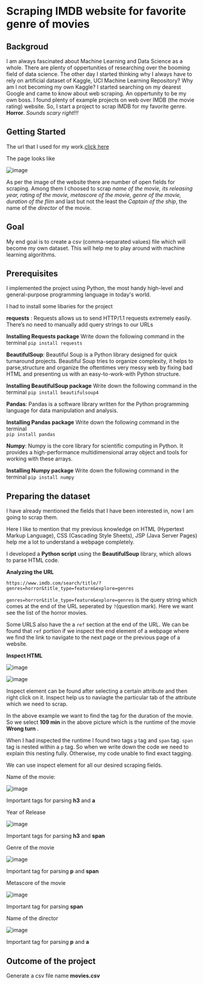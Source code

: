 # Scraping IMDB website for favorite genre of movies
## Backgroud
I am always fascinated about Machine Learning and Data Science as a whole. There are plenty of oppertunities of researching over the booming field of data science. The other day I started thinking why I always have to rely on artificial dataset of Kaggle, UCI Machine Learning Repository? Why am I not becoming my own Kaggle? I started searching on my dearest Google and came to know about web scraping. An oppertunity to be my own boss. I found plenty of example projects on web over IMDB (the movie rating) website. So, I start a project to scrap IMDB for my favorite genre. **Horror**. *Sounds scary right!!!*

## Getting Started
The url that I used for my work.[click here](https://www.imdb.com/search/title/?genres=horror&title_type=feature&explore=genres)

The page looks like 

![image](https://github.com/mobilerobotp4/Machine_Learning/blob/sub_ml/Web_scraping/IMDB/horror_movies.jpg)

As per the image of the website there are number of open fields for scraping. Among them I choosed to scrap *name of the movie, its releasing year, rating of the movie, metascore of the movie, genre of the movie, duration of the flim* and last but not the least the *Captain of the ship*, the name of the *director* of the movie.

## Goal

My end goal is to create a csv (comma-separated values) file which will become my own dataset. This will help me to play around with machine learning algorithms. 

## Prerequisites
I implemented the project using Python, the most handy high-level and general-purpose programming language in today's world.

I had to install some libaries for the project

**requests** : Requests allows us to send HTTP/1.1 requests extremely easily. There’s no need to manually add query strings to our URLs

**Installing Requests package**
Write down the following command in the terminal
`pip install requests`

**BeautifulSoup**: Beautiful Soup is a Python library designed for quick turnaround projects. Beautiful Soup tries to organize complexity, it helps to parse,structure and organize the oftentimes very messy web by fixing bad HTML and presenting us with an easy-to-work-with Python structure.

**Installing BeautifulSoup package**
Write down the following command in the terminal
`pip install beautifulsoup4`

**Pandas**: Pandas is a software library written for the Python programming language for data manipulation and analysis.

**Installing Pandas package**
Write down the following command in the terminal  
`pip install pandas`


**Numpy**: Numpy is the core library for scientific computing in Python. It provides a high-performance multidimensional array object and tools for working with these arrays.

**Installing Numpy package**
Write down the following command in the terminal
`pip install numpy`

## Preparing the dataset

I have already mentioned the fields that I have been interested in, now I am going to scrap them.

Here I like to mention that my previous knowledge on HTML (Hypertext Markup Language), CSS (Cascading Style Sheets), JSP (Java Server Pages) help me a lot to understand a webpage completely. 

I developed a **Python script** using the **BeautifulSoup** library, which allows to parse HTML code.

**Analyzing the URL**

`https://www.imdb.com/search/title/?genres=horror&title_type=feature&explore=genres`

`genres=horror&title_type=feature&explore=genres` is the query string which comes at the end of the URL seperated by `?`(question mark). Here we want see the list of the horror movies.

Some URLS also have the a `ref` section at the end of the URL. We can be found that `ref` portion if we inspect the end element of a webpage where we find the link to navigate to the next page or the previous page of a website.

**Inspect HTML**

![image](https://github.com/mobilerobotp4/Machine_Learning/blob/sub_ml/Web_scraping/IMDB/Inspect.jpg)

![image](https://github.com/mobilerobotp4/Machine_Learning/blob/sub_ml/Web_scraping/IMDB/Inspect-element.jpg)

Inspect element can be found after selecting a certain attribute and then right click on it. Inspect help us to naviagte the particular tab of the attribute which we need to scrap.

In the above example we want to find the tag for the duration of the movie. So we select **109 min** in the above picture which is the runtime of the movie **Wrong turn** . 

When I had inspected the runtime I found two tags `p` tag and `span` tag. `span` tag is nested within a `p` tag. So when we write down the code we need to explain this nesting fully. Otherwise, my code unable to find exact tagging. 
  
We can use inspect element for all our desired scraping fields.

Name of the movie:

![image](https://github.com/mobilerobotp4/Machine_Learning/blob/sub_ml/Web_scraping/IMDB/Name.jpg)

Important tags for parsing **h3** and **a**

Year of Release

![image](https://github.com/mobilerobotp4/Machine_Learning/blob/sub_ml/Web_scraping/IMDB/year.jpg)

Important tags for parsing **h3** and **span**

Genre of the movie

![image](https://github.com/mobilerobotp4/Machine_Learning/blob/sub_ml/Web_scraping/IMDB/genre.jpg)

Important tag for parsing **p** and **span**

Metascore of the movie

![image](https://github.com/mobilerobotp4/Machine_Learning/blob/sub_ml/Web_scraping/IMDB/Metascore.jpg)

Important tag for parsing **span**

Name of the director

![image](https://github.com/mobilerobotp4/Machine_Learning/blob/sub_ml/Web_scraping/IMDB/director.png)

Important tag for parsing **p** and **a**

## Outcome of the project

Generate a csv file name **movies.csv**






